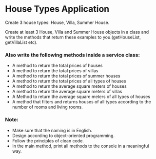 # House Types Application

Create 3 house types: House, Villa, Summer House.

Create at least 3 House, Villa and Summer House objects in a class and 
write the methods that return these examples to you.(getHouseList, getVillaList etc).

### Also write the following methods inside a service class:

* A method to return the total prices of houses
* A method to return the total prices of villas
* A method to return the total prices of summer houses
* A method to return the total prices of all types of houses
* A method to return the average square meters of houses
* A method to return the average square meters of villas
* A Method to return the average square meters of all types of houses
* A method that filters and returns houses of all types according to the number of rooms and living rooms.

### Note:

* Make sure that the naming is in English. 
* Design according to object-oriented programming. 
* Follow the principles of clean code. 
* In the main method, print all methods to the console in a meaningful way.